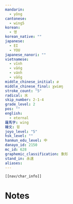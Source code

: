 ```yaml
---
mandarin:
  - yǒng
cantonese:
  - wing5
korean:
  - 영
korean_native: ""
japanese:
  - EI
  - YOU
japanese_nanori: ""
vietnamese:
  - vĩnh
  - vắng
  - vánh
  - vẳng
middle_chinese_initial: ø
middle_chinese_final: ɣwiæŋ
stroke_count: "5"
radical: 水
skip_number: 2-1-4
grade_level: 2
pos: ""
english:
  - eternal
羅馬字: wing
韓文: 윙
joyo_level: "5"
hsk_level: ""
hanmun_edu_level: 中
danayo_id: 2150
mc_id: 628
graphemic_classification: 象形
stand_in: 永遠
aliases:
---
```

```meta-bind-embed
[[nav/char_info]]
```

# Notes
